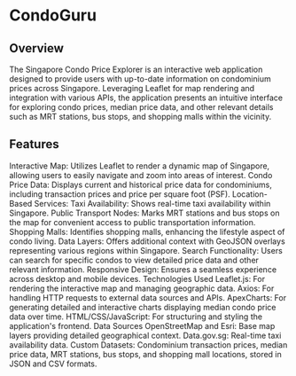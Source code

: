# CondoGuru

## Overview
The Singapore Condo Price Explorer is an interactive web application designed to provide users with up-to-date information on condominium prices across Singapore. Leveraging Leaflet for map rendering and integration with various APIs, the application presents an intuitive interface for exploring condo prices, median price data, and other relevant details such as MRT stations, bus stops, and shopping malls within the vicinity.

## Features
Interactive Map: Utilizes Leaflet to render a dynamic map of Singapore, allowing users to easily navigate and zoom into areas of interest.
Condo Price Data: Displays current and historical price data for condominiums, including transaction prices and price per square foot (PSF).
Location-Based Services:
Taxi Availability: Shows real-time taxi availability within Singapore.
Public Transport Nodes: Marks MRT stations and bus stops on the map for convenient access to public transportation information.
Shopping Malls: Identifies shopping malls, enhancing the lifestyle aspect of condo living.
Data Layers: Offers additional context with GeoJSON overlays representing various regions within Singapore.
Search Functionality: Users can search for specific condos to view detailed price data and other relevant information.
Responsive Design: Ensures a seamless experience across desktop and mobile devices.
Technologies Used
Leaflet.js: For rendering the interactive map and managing geographic data.
Axios: For handling HTTP requests to external data sources and APIs.
ApexCharts: For generating detailed and interactive charts displaying median condo price data over time.
HTML/CSS/JavaScript: For structuring and styling the application's frontend.
Data Sources
OpenStreetMap and Esri: Base map layers providing detailed geographical context.
Data.gov.sg: Real-time taxi availability data.
Custom Datasets: Condominium transaction prices, median price data, MRT stations, bus stops, and shopping mall locations, stored in JSON and CSV formats.
